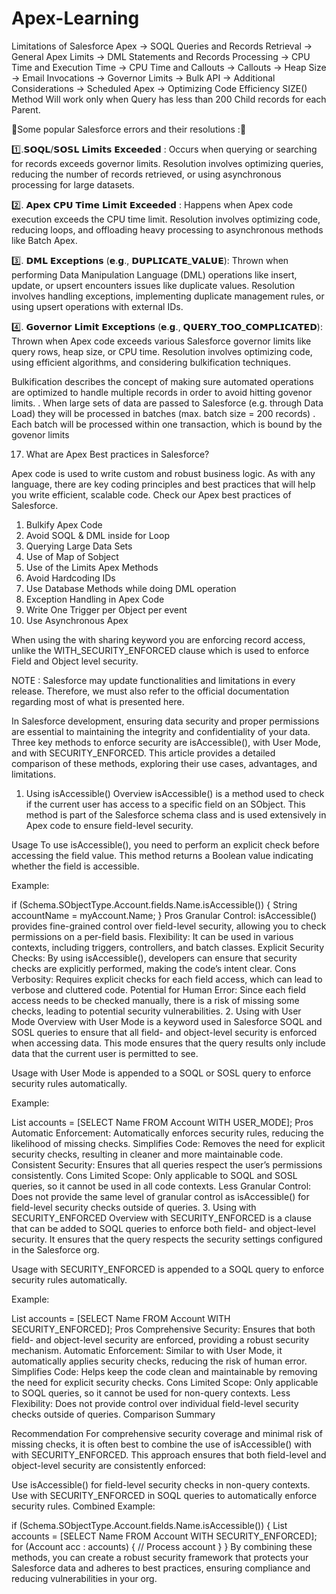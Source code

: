 # Apex-Learning

Limitations of Salesforce Apex
→ SOQL Queries and Records Retrieval
→ General Apex Limits
→ DML Statements and Records Processing
→ CPU Time and Execution Time
→ CPU Time and Callouts
→ Callouts
→ Heap Size
→ Email Invocations
→ Governor Limits
→ Bulk API
→ Additional Considerations
→ Scheduled Apex
→ Optimizing Code Efficiency
SIZE() Method Will work only when Query has less than 200 Child records for each Parent.




🚀Some popular Salesforce errors and their resolutions :🚀

1️⃣.𝗦𝗢𝗤𝗟/𝗦𝗢𝗦𝗟 𝗟𝗶𝗺𝗶𝘁𝘀 𝗘𝘅𝗰𝗲𝗲𝗱𝗲𝗱 : Occurs when querying or searching for records exceeds governor limits. Resolution involves optimizing queries, reducing the number of records retrieved, or using asynchronous processing for large datasets.

2️⃣. 𝗔𝗽𝗲𝘅 𝗖𝗣𝗨 𝗧𝗶𝗺𝗲 𝗟𝗶𝗺𝗶𝘁 𝗘𝘅𝗰𝗲𝗲𝗱𝗲𝗱 : Happens when Apex code execution exceeds the CPU time limit. Resolution involves optimizing code, reducing loops, and offloading heavy processing to asynchronous methods like Batch Apex.

3️⃣. 𝗗𝗠𝗟 𝗘𝘅𝗰𝗲𝗽𝘁𝗶𝗼𝗻𝘀 (𝗲.𝗴., 𝗗𝗨𝗣𝗟𝗜𝗖𝗔𝗧𝗘_𝗩𝗔𝗟𝗨𝗘): Thrown when performing Data Manipulation Language (DML) operations like insert, update, or upsert encounters issues like duplicate values. Resolution involves handling exceptions, implementing duplicate management rules, or using upsert operations with external IDs.

4️⃣. 𝗚𝗼𝘃𝗲𝗿𝗻𝗼𝗿 𝗟𝗶𝗺𝗶𝘁 𝗘𝘅𝗰𝗲𝗽𝘁𝗶𝗼𝗻𝘀 (𝗲.𝗴., 𝗤𝗨𝗘𝗥𝗬_𝗧𝗢𝗢_𝗖𝗢𝗠𝗣𝗟𝗜𝗖𝗔𝗧𝗘𝗗): Thrown when Apex code exceeds various Salesforce governor limits like query rows, heap size, or CPU time. Resolution involves optimizing code, using efficient algorithms, and considering bulkification techniques.

Bulkification describes the concept of making sure automated operations are optimized
to handle multiple records in order to avoid hitting govenor limits.
. When large sets of data are passed to Salesforce (e.g. through Data Load) they will be
processed in batches (max. batch size = 200 records)
. Each batch will be processed within one transaction, which is bound by the govenor limits

17. What are Apex Best practices in Salesforce?

Apex code is used to write custom and robust business logic. As with any language, there are key coding principles
and best practices that will help you write efficient, scalable code. Check our Apex best practices of Salesforce.

1. Bulkify Apex Code
2. Avoid SOQL & DML inside for Loop
3. Querying Large Data Sets
4. Use of Map of Sobject
5. Use of the Limits Apex Methods
6. Avoid Hardcoding IDs
7. Use Database Methods while doing DML operation
8. Exception Handling in Apex Code
9. Write One Trigger per Object per event
10. Use Asynchronous Apex


When using the with sharing keyword you are enforcing record access, unlike the WITH_SECURITY_ENFORCED clause which is used to enforce Field and Object level security.


NOTE : Salesforce may update functionalities and limitations in every release. Therefore, we must also refer to the official documentation regarding most of what is presented here.

In Salesforce development, ensuring data security and proper permissions are essential to maintaining the integrity and confidentiality of your data. Three key methods to enforce security are isAccessible(), with User Mode, and with SECURITY_ENFORCED. This article provides a detailed comparison of these methods, exploring their use cases, advantages, and limitations.

1. Using isAccessible()
Overview
isAccessible() is a method used to check if the current user has access to a specific field on an SObject. This method is part of the Salesforce schema class and is used extensively in Apex code to ensure field-level security.

Usage
To use isAccessible(), you need to perform an explicit check before accessing the field value. This method returns a Boolean value indicating whether the field is accessible.

Example:

if (Schema.SObjectType.Account.fields.Name.isAccessible()) {
String accountName = myAccount.Name;
}
Pros
Granular Control: isAccessible() provides fine-grained control over field-level security, allowing you to check permissions on a per-field basis.
Flexibility: It can be used in various contexts, including triggers, controllers, and batch classes.
Explicit Security Checks: By using isAccessible(), developers can ensure that security checks are explicitly performed, making the code’s intent clear.
Cons
Verbosity: Requires explicit checks for each field access, which can lead to verbose and cluttered code.
Potential for Human Error: Since each field access needs to be checked manually, there is a risk of missing some checks, leading to potential security vulnerabilities.
2. Using with User Mode
Overview
with User Mode is a keyword used in Salesforce SOQL and SOSL queries to ensure that all field- and object-level security is enforced when accessing data. This mode ensures that the query results only include data that the current user is permitted to see.

Usage
with User Mode is appended to a SOQL or SOSL query to enforce security rules automatically.

Example:

List<Account> accounts = [SELECT Name FROM Account WITH USER_MODE];
Pros
Automatic Enforcement: Automatically enforces security rules, reducing the likelihood of missing checks.
Simplifies Code: Removes the need for explicit security checks, resulting in cleaner and more maintainable code.
Consistent Security: Ensures that all queries respect the user’s permissions consistently.
Cons
Limited Scope: Only applicable to SOQL and SOSL queries, so it cannot be used in all code contexts.
Less Granular Control: Does not provide the same level of granular control as isAccessible() for field-level security checks outside of queries.
3. Using with SECURITY_ENFORCED
Overview
with SECURITY_ENFORCED is a clause that can be added to SOQL queries to enforce both field- and object-level security. It ensures that the query respects the security settings configured in the Salesforce org.

Usage
with SECURITY_ENFORCED is appended to a SOQL query to enforce security rules automatically.

Example:

List<Account> accounts = [SELECT Name FROM Account WITH SECURITY_ENFORCED];
Pros
Comprehensive Security: Ensures that both field- and object-level security are enforced, providing a robust security mechanism.
Automatic Enforcement: Similar to with User Mode, it automatically applies security checks, reducing the risk of human error.
Simplifies Code: Helps keep the code clean and maintainable by removing the need for explicit security checks.
Cons
Limited Scope: Only applicable to SOQL queries, so it cannot be used for non-query contexts.
Less Flexibility: Does not provide control over individual field-level security checks outside of queries.
Comparison Summary

Recommendation
For comprehensive security coverage and minimal risk of missing checks, it is often best to combine the use of isAccessible() with with SECURITY_ENFORCED. This approach ensures that both field-level and object-level security are consistently enforced:

Use isAccessible() for field-level security checks in non-query contexts.
Use with SECURITY_ENFORCED in SOQL queries to automatically enforce security rules.
Combined Example:

if (Schema.SObjectType.Account.fields.Name.isAccessible()) {
List<Account> accounts = [SELECT Name FROM Account WITH SECURITY_ENFORCED];
for (Account acc : accounts) {
// Process account
}
}
By combining these methods, you can create a robust security framework that protects your Salesforce data and adheres to best practices, ensuring compliance and reducing vulnerabilities in your org.
